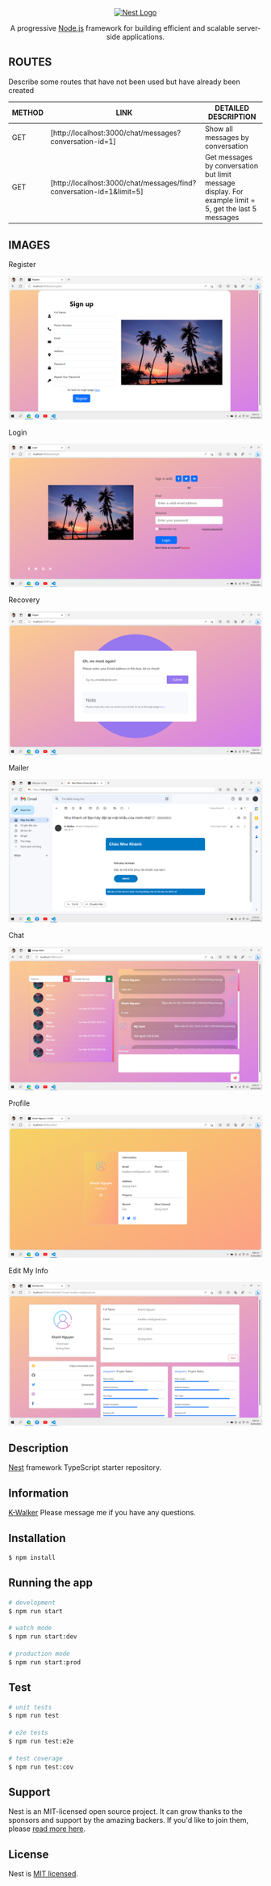 <p align="center">
  <a href="http://nestjs.com/" target="blank"><img src="https://nestjs.com/img/logo-small.svg" width="200" alt="Nest Logo" /></a>
</p>

  <p align="center">A progressive <a href="http://nodejs.org" target="_blank">Node.js</a> framework for building efficient and scalable server-side applications.</p>


## ROUTES

Describe some routes that have not been used but have already been created

| METHOD | LINK | DETAILED DESCRIPTION |
| ------ | ------ | ------ |
| GET | [http://localhost:3000/chat/messages?conversation-id=1] | Show all messages by conversation |
| GET | [http://localhost:3000/chat/messages/find?conversation-id=1&limit=5] | Get messages by conversation but limit message display. For example limit = 5, get the last 5 messages |


## IMAGES
Register

![Register](./plugins/Register.png)


Login

![Login](./plugins/Login.png)


Recovery

![Recovery](./plugins/Recovery.png)


Mailer

![Mailer](./plugins/Mailer.png)


Chat

![Chat](./plugins/Chat.png)


Profile

![Profile](./plugins/Profile.png)


Edit My Info

![Edit My Info](./plugins/EditMyInfo.png)


## Description

[Nest](https://github.com/nestjs/nest) framework TypeScript starter repository.

## Information

[K-Walker](https://www.facebook.com/KWalkerNNK) Please message me if you have any questions.

## Installation

```bash
$ npm install
```

## Running the app

```bash
# development
$ npm run start

# watch mode
$ npm run start:dev

# production mode
$ npm run start:prod
```

## Test

```bash
# unit tests
$ npm run test

# e2e tests
$ npm run test:e2e

# test coverage
$ npm run test:cov
```

## Support

Nest is an MIT-licensed open source project. It can grow thanks to the sponsors and support by the amazing backers. If you'd like to join them, please [read more here](https://docs.nestjs.com/support).

## License

Nest is [MIT licensed](LICENSE).
